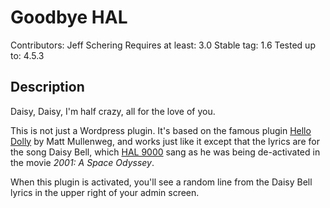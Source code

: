 # Goodbye HAL #
Contributors: Jeff Schering
Requires at least: 3.0
Stable tag: 1.6
Tested up to: 4.5.3

## Description ##

Daisy, Daisy, I'm half crazy, all for the love of you.

This is not just a Wordpress plugin. It's based on the famous plugin [Hello Dolly](http://wordpress.org/extend/plugins/hello-dolly/) by Matt Mullenweg, and works just like it except that the lyrics are for the song Daisy Bell, which [HAL 9000](https://en.wikipedia.org/wiki/HAL_9000) sang as he was being de-activated in the movie <cite>2001: A Space Odyssey</cite>.

When this plugin is activated, you'll see a random line from the Daisy Bell lyrics in the upper right of your admin screen.
